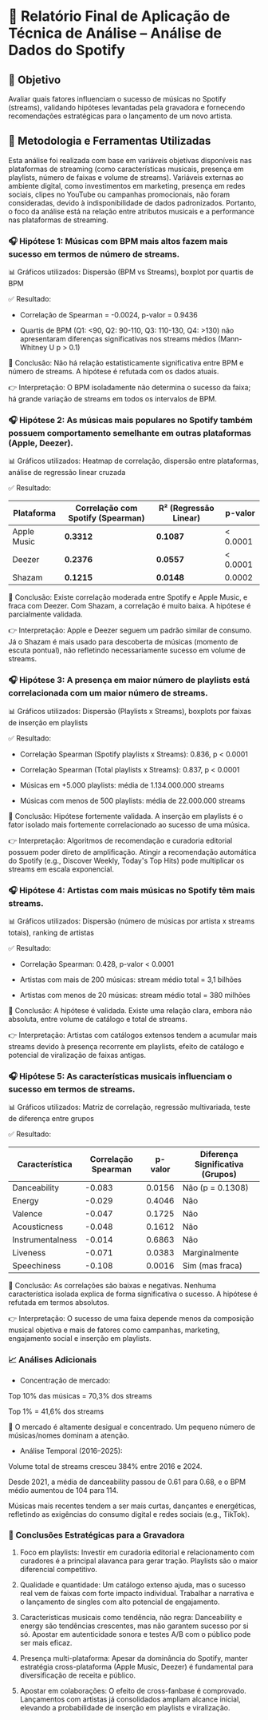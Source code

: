 # 🎵 Relatório Final de Aplicação de Técnica de Análise – Análise de Dados do Spotify

## 📌 Objetivo

Avaliar quais fatores influenciam o sucesso de músicas no Spotify (streams), validando hipóteses levantadas pela gravadora e fornecendo recomendações estratégicas para o lançamento de um novo artista.

## 📌 Metodologia e Ferramentas Utilizadas

Esta análise foi realizada com base em variáveis objetivas disponíveis nas plataformas de streaming (como características musicais, presença em playlists, número de faixas e volume de streams). Variáveis externas ao ambiente digital, como investimentos em marketing, presença em redes sociais, clipes no YouTube ou campanhas promocionais, não foram consideradas, devido à indisponibilidade de dados padronizados. Portanto, o foco da análise está na relação entre atributos musicais e a performance nas plataformas de streaming.

### 🎧 Hipótese 1: Músicas com BPM mais altos fazem mais sucesso em termos de número de streams.

📊 Gráficos utilizados: Dispersão (BPM vs Streams), boxplot por quartis de BPM

✅ Resultado:

- Correlação de Spearman = -0.0024, p-valor = 0.9436

- Quartis de BPM (Q1: <90, Q2: 90-110, Q3: 110-130, Q4: >130) não apresentaram diferenças significativas nos streams médios (Mann-Whitney U p > 0.1)

📌 Conclusão: Não há relação estatisticamente significativa entre BPM e número de streams. A hipótese é refutada com os dados atuais.

👉 Interpretação: O BPM isoladamente não determina o sucesso da faixa; há grande variação de streams em todos os intervalos de BPM.

### 🎧 Hipótese 2: As músicas mais populares no Spotify também possuem comportamento semelhante em outras plataformas (Apple, Deezer).

📊 Gráficos utilizados: Heatmap de correlação, dispersão entre plataformas, análise de regressão linear cruzada

✅ Resultado: 

| Plataforma  | Correlação com Spotify (Spearman) | R² (Regressão Linear) | p-valor  |
| ----------- | --------------------------------- | --------------------- | -------- |
| Apple Music | **0.3312**                        | **0.1087**            | < 0.0001 |
| Deezer      | **0.2376**                        | **0.0557**            | < 0.0001 |
| Shazam      | **0.1215**                        | **0.0148**            | 0.0002   |


📌 Conclusão: Existe correlação moderada entre Spotify e Apple Music, e fraca com Deezer. Com Shazam, a correlação é muito baixa. A hipótese é parcialmente validada.

👉 Interpretação: Apple e Deezer seguem um padrão similar de consumo. Já o Shazam é mais usado para descoberta de músicas (momento de escuta pontual), não refletindo necessariamente sucesso em volume de streams.

### 🎧 Hipótese 3: A presença em maior número de playlists está correlacionada com um maior número de streams.

📊 Gráficos utilizados: Dispersão (Playlists x Streams), boxplots por faixas de inserção em playlists

✅ Resultado: 

- Correlação Spearman (Spotify playlists x Streams): 0.836, p < 0.0001

- Correlação Spearman (Total playlists x Streams): 0.837, p < 0.0001

- Músicas em +5.000 playlists: média de 1.134.000.000 streams

- Músicas com menos de 500 playlists: média de 22.000.000 streams

📌 Conclusão: Hipótese fortemente validada. A inserção em playlists é o fator isolado mais fortemente correlacionado ao sucesso de uma música.

👉 Interpretação: Algoritmos de recomendação e curadoria editorial possuem poder direto de amplificação. Atingir a recomendação automática do Spotify (e.g., Discover Weekly, Today's Top Hits) pode multiplicar os streams em escala exponencial.

### 🎧 Hipótese 4: Artistas com mais músicas no Spotify têm mais streams.

📊 Gráficos utilizados: Dispersão (número de músicas por artista x streams totais), ranking de artistas

✅ Resultado:

- Correlação Spearman: 0.428, p-valor < 0.0001

- Artistas com mais de 200 músicas: stream médio total = 3,1 bilhões

- Artistas com menos de 20 músicas: stream médio total = 380 milhões

📌 Conclusão: A hipótese é validada. Existe uma relação clara, embora não absoluta, entre volume de catálogo e total de streams.

👉 Interpretação: Artistas com catálogos extensos tendem a acumular mais streams devido à presença recorrente em playlists, efeito de catálogo e potencial de viralização de faixas antigas.

### 🎧 Hipótese 5: As características musicais influenciam o sucesso em termos de streams.

📊 Gráficos utilizados: Matriz de correlação, regressão multivariada, teste de diferença entre grupos

✅ Resultado: 

| Característica   | Correlação Spearman | p-valor | Diferença Significativa (Grupos) |
| ---------------- | ------------------- | ------- | -------------------------------- |
| Danceability     | -0.083              | 0.0156  | Não (p = 0.1308)                 |
| Energy           | -0.029              | 0.4046  | Não                              |
| Valence          | -0.047              | 0.1725  | Não                              |
| Acousticness     | -0.048              | 0.1612  | Não                              |
| Instrumentalness | -0.014              | 0.6863  | Não                              |
| Liveness         | -0.071              | 0.0383  | Marginalmente                    |
| Speechiness      | -0.108              | 0.0016  | Sim (mas fraca)                  |

📌 Conclusão: As correlações são baixas e negativas. Nenhuma característica isolada explica de forma significativa o sucesso. A hipótese é refutada em termos absolutos.

👉 Interpretação: O sucesso de uma faixa depende menos da composição musical objetiva e mais de fatores como campanhas, marketing, engajamento social e inserção em playlists.

### 📈 Análises Adicionais

- Concentração de mercado:

Top 10% das músicas = 70,3% dos streams

Top 1% = 41,6% dos streams

📌 O mercado é altamente desigual e concentrado. Um pequeno número de músicas/nomes dominam a atenção.

- Análise Temporal (2016–2025):

Volume total de streams cresceu 384% entre 2016 e 2024.

Desde 2021, a média de danceability passou de 0.61 para 0.68, e o BPM médio aumentou de 104 para 114.

Músicas mais recentes tendem a ser mais curtas, dançantes e energéticas, refletindo as exigências do consumo digital e redes sociais (e.g., TikTok).

### 🎯 Conclusões Estratégicas para a Gravadora

1. Foco em playlists: Investir em curadoria editorial e relacionamento com curadores é a principal alavanca para gerar tração. Playlists são o maior diferencial competitivo.

2. Qualidade e quantidade: Um catálogo extenso ajuda, mas o sucesso real vem de faixas com forte impacto individual. Trabalhar a narrativa e o lançamento de singles com alto potencial de engajamento.

3. Características musicais como tendência, não regra: Danceability e energy são tendências crescentes, mas não garantem sucesso por si só. Apostar em autenticidade sonora e testes A/B com o público pode ser mais eficaz.

4. Presença multi-plataforma: Apesar da dominância do Spotify, manter estratégia cross-plataforma (Apple Music, Deezer) é fundamental para diversificação de receita e público.

5. Apostar em colaborações: O efeito de cross-fanbase é comprovado. Lançamentos com artistas já consolidados ampliam alcance inicial, elevando a probabilidade de inserção em playlists e viralização.